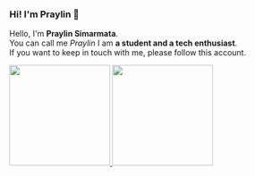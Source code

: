 ### Hi! I'm Praylin 👋

Hello, I'm **Praylin Simarmata**.\
You can call me _Praylin_
I am **a student and a tech enthusiast**.\
If you want to keep in touch with me, please follow this account.

<p align="left">
<a href="https://github.com/praylinsimarmata">
  <img height="180em" src="https://github-readme-stats-eight-theta.vercel.app/api?username=praylinsimarmata&show_icons=true&theme=algolia&include_all_commits=true&count_private=true"/>
  <img height="180em" src="https://github-readme-stats-eight-theta.vercel.app/api/top-langs/?username=praylinsimarmata&layout=compact&langs_count=8&theme=algolia"/>
</a>
</p>
